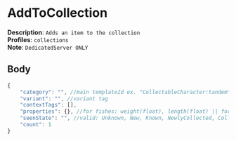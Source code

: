 # AddToCollection

**Description**: `Adds an item to the collection` \
**Profiles**: `collections` \
**Note**: `DedicatedServer ONLY`

## Body
```js
{
    "category": "", //main templateId ex. "CollectableCharacter:tandem"
    "variant": "", //variant tag
    "contextTags": [],
    "properties": {}, //for fishes: weight(float), length(float) || for npcs: questsGiven(int), questsCompleted(int), encounterTypeFlags(char)
    "seenState": "", //valid: Unknown, New, Known, NewlyCollected, Collected, NewBest, NewRecord, NewLocation, NewlyCompleted, Complete
    "count": 1
}
```
